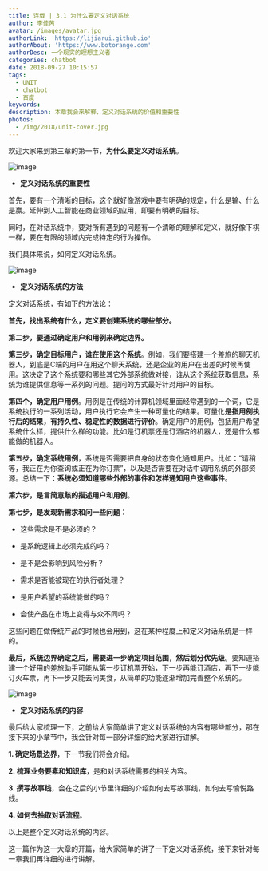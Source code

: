 ```yaml
---
title: 连载 | 3.1 为什么要定义对话系统
author: 李佳芮
avatar: /images/avatar.jpg
authorLink: 'https://lijiarui.github.io'
authorAbout: 'https://www.botorange.com'
authorDesc: 一个现实的理想主义者
categories: chatbot
date: 2018-09-27 10:15:57
tags: 
  - UNIT
  - chatbot
  - 百度
keywords:
description: 本章我会来解释，定义对话系统的价值和重要性
photos:
  - /img/2018/unit-cover.jpg
---
```


欢迎大家来到第三章的第一节，**为什么要定义对话系统**。

![image](/img/2018/unit-3-1-1.jpeg)

*   **定义对话系统的重要性**

首先，要有一个清晰的目标，这个就好像游戏中要有明确的规定，什么是输、什么是赢。延伸到人工智能在商业领域的应用，即要有明确的目标。

同时，在对话系统中，要对所有遇到的问题有一个清晰的理解和定义，就好像下棋一样，要在有限的领域内完成特定的行为操作。

我们具体来说，如何定义对话系统。

![image](/img/2018/unit-3-1-3.jpeg)

*   **定义对话系统的方法**

定义对话系统，有如下的方法论：

**首先，找出系统有什么，定义要创建系统的哪些部分。**

**第二步，要通过确定用户和用例来确定边界。**

**第三步，确定目标用户，谁在使用这个系统**。例如，我们要搭建一个差旅的聊天机器人，到底是C端的用户在用这个聊天系统，还是企业的用户在出差的时候再使用。这决定了这个系统要和哪些其它外部系统做对接，谁从这个系统获取信息，系统为谁提供信息等一系列的问题。提问的方式最好针对用户的目标。

**第四个，确定用户用例**。用例是在传统的计算机领域里面经常遇到的一个词，它是系统执行的一系列活动，用户执行它会产生一种可量化的结果。可量化**是指用例执行后的结果，有持久性、稳定性的数据进行评价**。确定用户的用例，包括用户希望系统什么样，提供什么样的功能。比如是订机票还是订酒店的机器人，还是什么都能做的机器人。

**第五步，确定系统用例**，系统是否需要把自身的状态变化通知用户。比如：“请稍等，我正在为你查询或正在为你订票”，以及是否需要在对话中调用系统的外部资源。总结一下：**系统必须知道哪些外部的事件和怎样通知用户这些事件**。

**第六步，是言简意赅的描述用户和用例**。

**第七步，是发现新需求和问一些问题：**

*   这些需求是不是必须的？

*   是系统逻辑上必须完成的吗？

*   是不是会影响到风险分析？

*   需求是否能被现在的执行者处理？

*   是用户希望的系统能做的吗？

*   会使产品在市场上变得与众不同吗？

这些问题在做传统产品的时候也会用到，这在某种程度上和定义对话系统是一样的。

**最后，系统边界确定之后，需要进一步确定项目范围，然后划分优先级**。要知道搭建一个好用的差旅助手可能从第一步订机票开始，下一步再能订酒店，再下一步能订火车票，再下一步又能去问美食，从简单的功能逐渐增加完善整个系统的。

![image](/img/2018/unit-3-1-3.jpeg)

*   **定义对话系统的内容**

最后给大家梳理一下，之前给大家简单讲了定义对话系统的内容有哪些部分，那在接下来的小章节中，我会针对每一部分详细的给大家进行讲解。

**1\. 确定场景边界**，下一节我们将会介绍。

**2\. 梳理业务要素和知识库**，是和对话系统需要的相关内容。

**3\. 撰写故事线**，会在之后的小节里详细的介绍如何去写故事线，如何去写愉悦路线。

**4\. 如何去抽取对话流程**。

以上是整个定义对话系统的内容。

这一篇作为这一大章的开篇，给大家简单的讲了一下定义对话系统，接下来针对每一章我们再详细的进行讲解。
